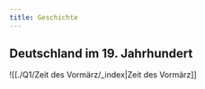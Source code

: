 ```yaml
---
title: Geschichte
---
```

## Deutschland im 19. Jahrhundert

![[./Q1/Zeit des Vormärz/_index|Zeit des Vormärz]]


